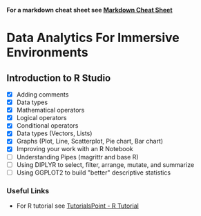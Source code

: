 **For a markdown cheat sheet see [Markdown Cheat Sheet](https://www.markdownguide.org/cheat-sheet/)**

# Data Analytics For Immersive Environments

## Introduction to R Studio
- [x] Adding comments
- [x] Data types
- [x] Mathematical operators
- [x] Logical operators
- [x] Conditional operators
- [x] Data types (Vectors, Lists)
- [x] Graphs (Plot, Line, Scatterplot, Pie chart, Bar chart)
- [x] Improving your work with an R Notebook
- [ ] Understanding Pipes (magrittr and base R)
- [ ] Using DIPLYR to select, filter, arrange, mutate, and summarize
- [ ] Using GGPLOT2 to build "better" descriptive statistics

### Useful Links
- For R tutorial see [TutorialsPoint - R Tutorial](https://www.tutorialspoint.com/r/index.htm)

